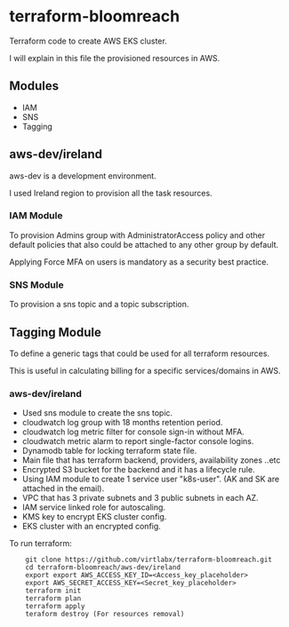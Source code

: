 # terraform-bloomreach
Terraform code to create AWS EKS cluster.

I will explain in this file the provisioned resources in AWS.

## Modules
- IAM
- SNS
- Tagging

## aws-dev/ireland
aws-dev is a development environment.

I used Ireland region to provision all the task resources.

### IAM Module
To provision Admins group with AdministratorAccess policy and other default policies that also could be attached to any other group by default.

Applying Force MFA on users is mandatory as a security best practice. 

### SNS Module
To provision a sns topic and a topic subscription.

## Tagging Module
To define a generic tags that could be used for all terraform resources.

This is useful in calculating billing for a specific services/domains in AWS.

### aws-dev/ireland

- Used sns module to create the sns topic. 
- cloudwatch log group with 18 months retention period. 
- cloudwatch log metric filter for console sign-in without MFA.
- cloudwatch metric alarm to report single-factor console logins.
- Dynamodb table for locking terraform state file.
- Main file that has terraform backend, providers, availability zones ..etc
- Encrypted S3 bucket for the backend and it has a lifecycle rule.
- Using IAM module to create 1 service user "k8s-user". (AK and SK are attached in the email).
- VPC that has 3 private subnets and 3 public subnets in each AZ.
- IAM service linked role for autoscaling.
- KMS key to encrypt EKS cluster config.
- EKS cluster with an encrypted config.

To run terraform:

```
    git clone https://github.com/virtlabx/terraform-bloomreach.git
    cd terraform-bloomreach/aws-dev/ireland
    export export AWS_ACCESS_KEY_ID=<Access_key_placeholder>
    export AWS_SECRET_ACCESS_KEY=<Secret_key_placeholder>
    terraform init
    terraform plan
    terraform apply
    teraform destroy (For resources removal)
```